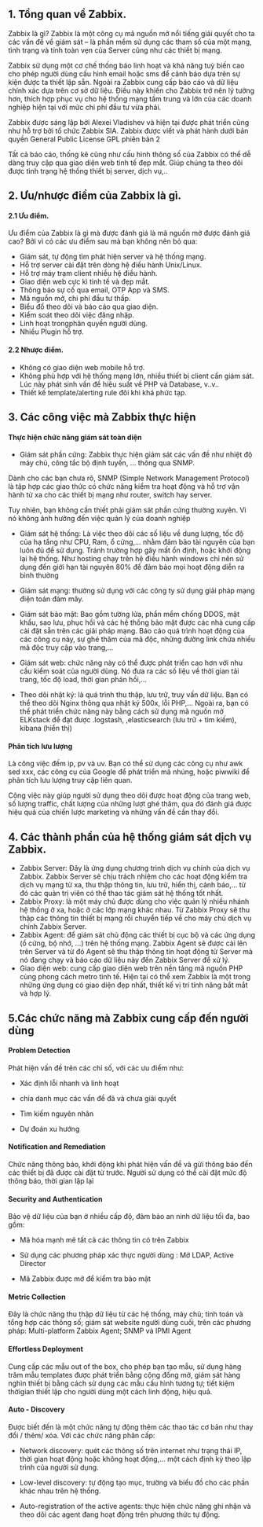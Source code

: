 ## 1. Tổng quan vể Zabbix.
Zabbix là gì? Zabbix là một công cụ mã nguồn mở nổi tiếng giải quyết cho ta các vấn đề về giám sát – là phần mềm sử dụng các tham số của một mạng, tình trạng và tính toàn vẹn của Server cũng như các thiết bị mạng.

Zabbix sử dụng một cơ chế thống báo linh hoạt và khả năng tuỳ biến cao cho phép người dùng cấu hình email hoặc sms để cảnh báo dựa trên sự kiện được ta thiết lập sẵn. Ngoài ra Zabbix cung cấp báo cáo và dữ liệu chính xác dựa trên cơ sở dữ liệu. Điều này khiến cho Zabbix trở nên lý tưởng hơn, thích hợp phục vụ cho hệ thống mạng tầm trung và lớn của các doanh nghiệp hiện tại với mức chi phí đầu tư vừa phải.

Zabbix được sáng lập bởi Alexei Vladishev và hiện tại được phát triển cũng như hỗ trợ bởi tổ chức Zabbix SIA. Zabbix được viết và phát hành dưới bản quyền General Public License GPL phiên bản 2

Tất cả báo cáo, thống kê cũng như cấu hình thông số của Zabbix có thể dễ dàng truy cập qua giao diện web tinh tế đẹp mắt. Giúp chúng ta theo dõi được tình trạng hệ thống thiết bị server, dịch vụ,..

## 2. Ưu/nhược điểm của Zabbix là gì. 
#### 2.1 Ưu điểm.
Ưu điểm của Zabbix là gì mà được đánh giá là mã nguồn mở được đánh giá cao? Bởi vì có các ưu điểm sau mà bạn không nên bỏ qua:

- Giám sát, tự động tìm phát hiện server và hệ thống mạng.
- Hỗ trợ server cài đặt trên dòng hệ điều hành Unix/Linux.
- Hỗ trợ máy trạm client nhiều hệ điều hành.
- Giao diện web cực kì tinh tế và đẹp mắt.
- Thông báo sự cố qua email, OTP App và SMS.
- Mã nguồn mở, chi phí đầu tư thấp.
- Biểu đổ theo dõi và báo cáo qua giao diện.
- Kiểm soát theo dõi việc đăng nhập.
- Linh hoạt trongphân quyền người dùng.
- Nhiều Plugin hỗ trợ.

#### 2.2 Nhược điểm.
- Không có giao diện web mobile hỗ trợ.
- Không phù hợp với hệ thống mạng lớn, nhiều thiết bị client cần giám sát. Lúc này phát sinh vấn đề hiệu suất về PHP và Database, v..v..
- Thiết kế template/alerting rule đôi khi khá phức tạp.

## 3. Các công việc mà Zabbix thực hiện 
#### Thực hiện chức năng giám sát toàn diện 
- Giám sát phần cứng: Zabbix thực hiện giám sát các vấn đề như nhiệt độ máy chủ, công tắc bộ định tuyến, ... thông qua SNMP.

Dành cho các bạn chưa rõ, SNMP (Simple Network Management Protocol) là tập hợp các giao thức có chức năng kiểm tra hoạt động và hỗ trợ vận hành từ xa cho các thiết bị mạng như router, switch hay server.

Tuy nhiên, bạn không cần thiết phải giám sát phần cứng thường xuyên. Vì nó không ảnh hưởng đến việc quản lý của doanh nghiệp

- Giám sát hệ thống: Là việc theo dõi các số liệu về dung lượng, tốc độ của hạ tầng như CPU, Ram, ổ cứng,... nhằm đảm bảo tài nguyên của bạn luôn đủ để sử dụng. Tránh trường hợp gây mất ổn định, hoặc khởi động lại hệ thống. Như hosting chạy trên hệ điều hành windows chỉ nên sử dụng đến giới hạn tài nguyên 80% để đảm bảo mọi hoạt động diễn ra bình thường

- Giám sát mạng: thường sử dụng với các công ty sử dụng giải pháp mạng điện toán đám mây. 

- Giám sát bảo mật: Bao gồm tường lửa, phần mềm chống DDOS, mật khẩu, sao lưu, phục hồi và các hệ thống bảo mật được các nhà cung cấp cài đặt sẵn trên các giải pháp mạng. Báo cáo quá trình hoạt động của các công cụ này, sự ghé thăm của mã độc, những đường link chứa nhiều mã độc truy cập vào trang,... 

- Giám sát web: chức năng này có thể được phát triển cao hơn với nhu cầu kiểm soát của người dùng. Nó đưa ra các số liệu về thời gian tải trang, tốc độ load, thời gian phản hồi,... 

- Theo dõi nhật ký: là quá trình thu thập, lưu trữ, truy vấn dữ liệu. Bạn có thể theo dõi Nginx thông qua nhật ký 500x, lỗi PHP,... Ngoài ra, bạn có thể phát triển chức năng này bằng cách sử dụng mã nguồn mở ELKstack để đạt được .logstash, ,elasticsearch (lưu trữ + tìm kiếm), kibana (hiển thị) 

#### Phân tích lưu lượng 
Là công việc đếm ip, pv và uv. Bạn có thể sử dụng các công cụ như awk sed xxx, các công cụ của Google để phát triển mã nhúng, hoặc piwwiki để phân tích lưu lượng truy cập liên quan. 

Công việc này giúp người sử dụng theo dõi được hoạt động của trang web, số lượng traffic, chất lượng của những lượt ghé thăm, qua đó đánh giá được hiệu quả của chiến lược marketing và những vấn đề cần thay đổi. 

## 4. Các thành phần của hệ thống giám sát dịch vụ Zabbix.
- Zabbix Server: Đây là ứng dụng chương trình dịch vụ chính của dịch vụ Zabbix. Zabbix Server sẽ chịu trách nhiệm cho các hoạt động kiểm tra dịch vụ mạng từ xa, thu thập thông tin, lưu trữ, hiển thị, cảnh báo,… từ đó các quản trị viên có thể thao tác giám sát hệ thống tốt nhất.
- Zabbix Proxy: là một máy chủ được dùng cho việc quản lý nhiều nhánh hệ thống ở xa, hoặc ở các lớp mạng khác nhau. Từ Zabbix Proxy sẽ thu thập các thông tin thiết bị mạng rồi chuyển tiếp về cho máy chủ dịch vụ chính Zabbix Server.
- Zabbix Agent: để giám sát chủ động các thiết bị cục bộ và các ứng dụng (ổ cứng, bộ nhớ, …) trên hệ thống mạng. Zabbix Agent sẽ được cài lên trên Server và từ đó Agent sẽ thu thập thông tin hoạt động từ Server mà nó đang chạy và báo cáo dữ liệu này đến Zabbix Server để xử lý.
- Giao diện web: cung cấp giao diện web trên nền tảng mã nguồn PHP cùng phong cách metro tinh tế. Hiện tại có thể xem Zabbix là một trong những ứng dụng có giao diện đẹp nhất, thiết kế vị trí tính năng bắt mắt và hợp lý.

## 5.Các chức năng mà Zabbix cung cấp đến người dùng
#### Problem Detection 
Phát hiện vấn đề trên các chỉ số, với các ưu điểm như: 

- Xác định lỗi nhanh và linh hoạt 

- chia danh mục các vấn đề đã và chưa giải quyết

- Tìm kiếm nguyên nhân 

- Dự đoán xu hướng 

#### Notification and Remediation
Chức năng thông báo, khởi động khi phát hiện vấn đề và gửi thông báo đến các thiết bị đã được cài đặt từ trước. Người sử dụng có thể cài đặt mức độ thông báo, thời gian lặp lại

#### Security and Authentication
Bảo vệ dữ liệu của bạn ở nhiều cấp độ, đảm bảo an ninh dữ liệu tối đa, bao gồm: 

- Mã hóa mạnh mẽ tất cả các thông tin có trên  Zabbix

- Sử dụng các phương pháp xác thực người dùng : Mở LDAP, Active Director

- Mã Zabbix được mở để kiểm tra bảo mật
#### Metric Collection 
Đây là chức năng thu thập dữ liệu từ các hệ thống, máy chủ; tính toán và tổng hợp các thông số; giám sát website người dùng cuối, trên các phương pháp:  Multi-platform Zabbix Agent; SNMP và IPMI Agent

#### Effortless Deployment 
Cung cấp các mẫu out of the box, cho phép bạn tạo mẫu, sử dụng hàng trăm mẫu templates được phát triển bằng cộng đồng mở, giám sát hàng nghìn thiết bị bằng cách sử dụng các mẫu cấu hình tương tự; tiết kiệm thờigian thiết lập cho người dùng một cách linh động, hiệu quả. 

#### Auto - Discovery
Được biết đến là một chức năng tự động thêm các thao tác cơ bản như thay đổi / thêm/ xóa. Với các chức năng phân cấp:

- Network discovery: quét các thông số trên internet như trạng thái IP, thời gian hoạt động hoặc không hoạt động,... một cách định kỳ theo lập trình của người sử dụng.

- Low-level discovery: tự động tạo mục, trường và biểu đồ cho các phần khác nhau trên hệ thống. 

- Auto-registration of the active agents: thực hiện chức năng ghi nhận và theo dõi các agent đang hoạt động trên phương thức tự động. 
